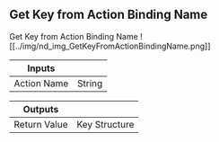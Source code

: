 ## Get Key from Action Binding Name
Get Key from Action Binding Name
![[../img/nd_img_GetKeyFromActionBindingName.png]]

|Inputs||
|--|--|
| Action Name | String |

|Outputs||
|--|--|
| Return Value | Key Structure |
